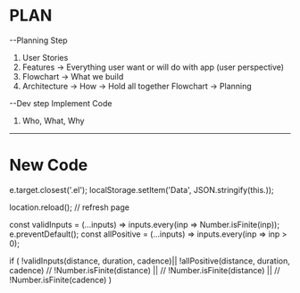 # PLAN

--Planning Step

1. User Stories
2. Features -> Everything user want or will do with app (user perspective)
3. Flowchart -> What we build
4. Architecture -> How -> Hold all together
   Flowchart -> Planning

--Dev step
Implement Code

1. Who, What, Why

---

# New Code

e.target.closest('.el');
localStorage.setItem('Data', JSON.stringify(this.));

location.reload(); // refresh page

const validInputs = (...inputs) =>
inputs.every(inp => Number.isFinite(inp));
e.preventDefault();
const allPositive = (...inputs) => inputs.every(inp => inp > 0);

if (
!validInputs(distance, duration, cadence)||
!allPositive(distance, duration, cadence)
// !Number.isFinite(distance) ||
// !Number.isFinite(distance) ||
// !Number.isFinite(cadence)
)
